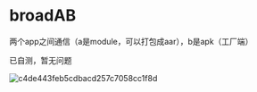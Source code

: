 # broadAB
两个app之间通信（a是module，可以打包成aar），b是apk（工厂端）

已自测，暂无问题

![c4de443feb5cdbacd257c7058cc1f8d](https://github.com/wenfujing/broadAB/assets/47704859/fbc40789-537a-4d3e-949f-0a063373b450)
